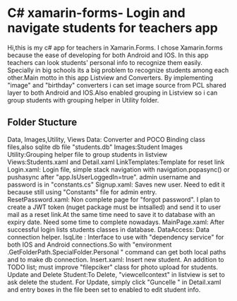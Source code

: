 # C# xamarin-forms- Login and navigate students for teachers app
  Hi,this is my c# app for teachers in Xamarin.Forms. I chose Xamarin.forms because the 
  ease of developing for both Android and IOS.  In this app  teachers can 
  look students' personal info to recognize them easily. Specially in big schools
  its a big problem to recognize students among each other.Main motto in this app 
  Listview and Converters. By implementing "image" and  "birthday" converters
  i can set image source from PCL shared layer to both Android  and IOS.Also enabled 
  grouping in Listview so i can group  students with grouping helper in Utility folder.
  
## Folder Stucture
   Data, Images,Utility, Views
    Data: Converter and POCO Binding class files,also sqlite db file "students.db"
    Images:Student Images
    Utility:Grouping helper file to group students in listview
    Views:Students.xaml and Detail.xaml
    LinkTemplates:Template for reset link
    Login.xaml: Login file, simple stack navigation with navigation.popasync() or 
                pushasync after "app.IsUserLoggedIn=true". admin username and password is in "constants.cs"
    Signup.xaml: Saves new user. Need to edit it because still using "Constants"
                 file for admin entry.  
    ResetPassword.xaml: Non complete page for "forgot password". I plan to 
                        create a JWT token (nuget package must be intsalled) 
                        and send it to user mail as a reset link.At the same 
                        time need to save it to database with an expiry date.
                        Need some time to complete nowadays. 
    MainPage.xaml: After successful login lists students classes in database.
    DataAccess: Data connection  helper.
    IsqLite : Interface to use with "dependency service" for both IOS and Android connections.So with "environment
              .GetFolderPath.SpecialFolder.Personal " command can get both local 
              paths and to make db connection.
    Insert.xaml: Insert new student. An addition to TODO list; must improve 
                 "filepciker" class for photo upload for students.
    Update and Delete Student:To Delete, "viewcellcontext" in listview is set to ask 
                                delete the student. For Update, simply click "Guncelle "
                               in Detail.xaml and entry boxes in the file been set to 
                               enabled to edit student info.
          
    
